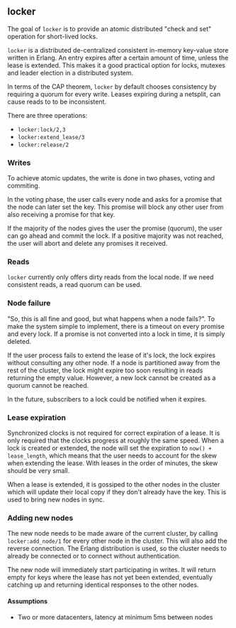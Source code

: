 ## locker

The goal of `locker` is to provide an atomic distributed "check and set"
operation for short-lived locks.

`locker` is a distributed de-centralized consistent in-memory
key-value store written in Erlang. An entry expires after a certain
amount of time, unless the lease is extended. This makes it a good
practical option for locks, mutexes and leader election in a
distributed system.

In terms of the CAP theorem, `locker` by default chooses consistency
by requiring a quorum for every write. Leases expiring during a
netsplit, can cause reads to to be inconsistent.

There are three operations:

 * `locker:lock/2,3`
 * `locker:extend_lease/3`
 * `locker:release/2`


### Writes

To achieve atomic updates, the write is done in two phases, voting and
commiting.

In the voting phase, the user calls every node and asks for a promise
that the node can later set the key. This promise will block any other
user from also receiving a promise for that key.

If the majority of the nodes gives the user the promise (quorum), the
user can go ahead and commit the lock. If a positive majority was not
reached, the user will abort and delete any promises it received.

### Reads

`locker` currently only offers dirty reads from the local node. If we
need consistent reads, a read quorum can be used.

### Node failure

"So, this is all fine and good, but what happens when a node
fails?". To make the system simple to implement, there is a timeout on
every promise and every lock. If a promise is not converted into a
lock in time, it is simply deleted.

If the user process fails to extend the lease of it's lock, the lock
expires without consulting any other node. If a node is partitioned
away from the rest of the cluster, the lock might expire too soon
resulting in reads returning the empty value. However, a new lock
cannot be created as a quorum cannot be reached.

In the future, subscribers to a lock could be notified when it expires.


### Lease expiration

Synchronized clocks is not required for correct expiration of a
lease. It is only required that the clocks progress at roughly the
same speed. When a lock is created or extended, the node will set the
expiration to `now() + lease_length`, which means that the user needs
to account for the skew when extending the lease. With leases in the
order of minutes, the skew should be very small.

When a lease is extended, it is gossiped to the other nodes in the
cluster which will update their local copy if they don't already have
the key. This is used to bring new nodes in sync.


### Adding new nodes

The new node needs to be made aware of the current cluster, by calling
`locker:add_node/1` for every other node in the cluster. This will
also add the reverse connection. The Erlang distribution is used, so
the cluster needs to already be connected or to connect without
authentication.

The new node will immediately start participating in writes. It will
return empty for keys where the lease has not yet been extended,
eventually catching up and returning identical responses to the other
nodes.


#### Assumptions

 * Two or more datacenters, latency at minimum 5ms between nodes
